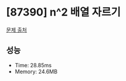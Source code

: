 # [87390] n^2 배열 자르기

[문제 출처](https://school.programmers.co.kr/learn/courses/30/lessons/87390)

## 성능

- Time: 28.85ms
- Memory: 24.6MB